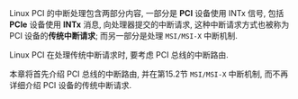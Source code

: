 
Linux PCI 的中断处理包含两部分内容, 一部分是 **PCI** 设备使用 INTx 信号, 包括 **PCIe** 设备使用 **INTx** 消息, 向处理器提交的中断请求, 这种中断请求方式也被称为 PCI 设备的**传统中断请求**; 而另一部分是处理 `MSI/MSI-X` 中断机制.

Linux PCI 在处理传统中断请求时, 要考虑 PCI 总线的中断路由.

本章将首先介绍 PCI 总线的中断路由, 并在第15.2节 `MSI/MSI-X` 中断机制, 而不再详细介绍 PCI 设备的传统中断请求.

